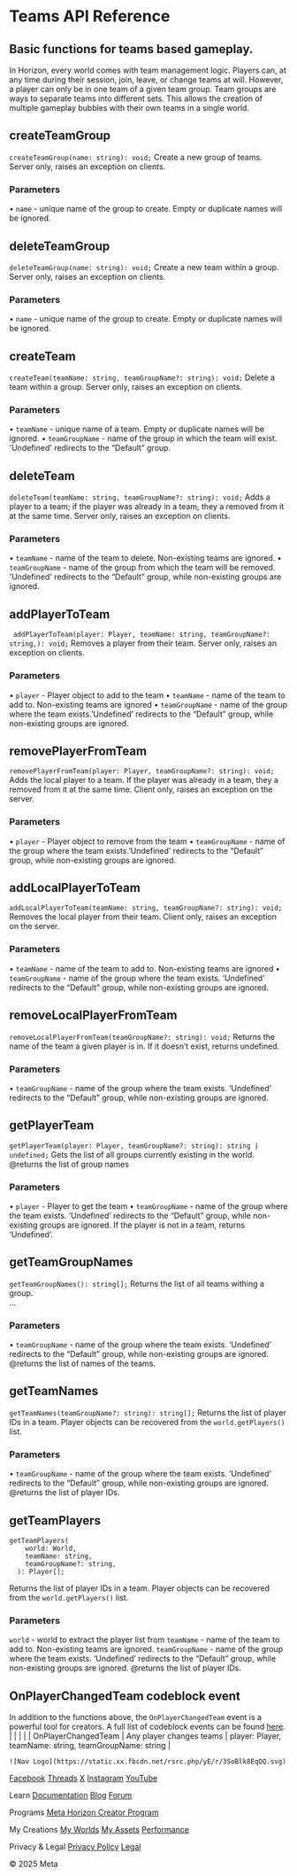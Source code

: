# Teams API Reference

  
## Basic functions for teams based gameplay.

 In Horizon, every world comes with team management logic. Players can, at any
time during their session, join, leave, or change teams at will. However, a player
can only be in one team of a given team group. Team groups are ways to separate teams into different sets. This allows the
creation of multiple gameplay bubbles with their own teams in a single world.  
## createTeamGroup

 `createTeamGroup(name: string): void;` Create a new group of teams. Server only, raises an exception on clients.  
### Parameters


• `name` - unique name of the group to create. Empty or duplicate names will be ignored.

  
## deleteTeamGroup

 `deleteTeamGroup(name: string): void;` Create a new team within a group. Server only, raises an exception on clients.  
### Parameters


• `name` - unique name of the group to create. Empty or duplicate names will be ignored.

  
## createTeam

 `createTeam(teamName: string, teamGroupName?: string): void;` Delete a team within a group. Server only, raises an exception on clients.  
### Parameters


• `teamName` - unique name of a team. Empty or duplicate names will be ignored.
• `teamGroupName` - name of the group in which the team will exist. 'Undefined' redirects to the
“Default” group.

  
## deleteTeam

 `deleteTeam(teamName: string, teamGroupName?: string): void;` Adds a player to a team; if the player was already in a team, they a removed
from it at the same time. Server only, raises an exception on clients.  
### Parameters


• `teamName` - name of the team to delete. Non-existing teams are ignored.
• `teamGroupName` - name of the group from which the team will be removed. 'Undefined' redirects
to the “Default” group, while non-existing groups are ignored.

  
## addPlayerToTeam

 `
addPlayerToTeam(player: Player, teamName: string, teamGroupName?: string,): void;` Removes a player from their team. Server only, raises an exception on clients.  
### Parameters


• `player` - Player object to add to the team
• `teamName` - name of the team to add to. Non-existing teams are ignored
• `teamGroupName` - name of the group where the team exists.’Undefined’ redirects to the
“Default” group, while non-existing groups are ignored.

  
## removePlayerFromTeam

 `removePlayerFromTeam(player: Player, teamGroupName?: string): void;` Adds the local player to a team. If the player was already in a team, they a
removed from it at the same time. Client only, raises an exception on the server.  
### Parameters


• `player` - Player object to remove from the team
• `teamGroupName` - name of the group where the team exists.’Undefined’ redirects to the
“Default” group, while non-existing groups are ignored.

  
## addLocalPlayerToTeam

 `addLocalPlayerToTeam(teamName: string, teamGroupName?: string): void;` Removes the local player from their team. Client only, raises an exception on
the server.  
### Parameters


• `teamName` - name of the team to add to. Non-existing teams are ignored
• `teamGroupName` - name of the group where the team exists. ‘Undefined’ redirects to the
“Default” group, while non-existing groups are ignored.

  
## removeLocalPlayerFromTeam

 `removeLocalPlayerFromTeam(teamGroupName?: string): void;` Returns the name of the team a given player is in. If it doesn’t exist, returns
undefined.  
### Parameters


• `teamGroupName` - name of the group where the team exists. ‘Undefined’ redirects to the
“Default” group, while non-existing groups are ignored.

  
## getPlayerTeam

 `getPlayerTeam(player: Player, teamGroupName?: string): string | undefined;` Gets the list of all groups currently existing in the world. @returns the list
of group names  
### Parameters


• `player` - Player to get the team
• `teamGroupName` - name of the group where the team exists. ‘Undefined’ redirects to the
“Default” group, while non-existing groups are ignored. If the player is not in a team,
returns ‘Undefined’.

  
## getTeamGroupNames

 `getTeamGroupNames(): string[];` Returns the list of all teams withing a group.  
 ...
### Parameters


• `teamGroupName` - name of the group where the team exists. ‘Undefined’ redirects to the
“Default” group, while non-existing groups are ignored. @returns the list of names of
the teams.

  
## getTeamNames

 `getTeamNames(teamGroupName?: string): string[];` Returns the list of player IDs in a team. Player objects can be recovered from
the `world.getPlayers()` list.  
### Parameters


• `teamGroupName` - name of the group where the team exists. ‘Undefined’ redirects to the
“Default” group, while non-existing groups are ignored. @returns the list of player
IDs.

  
## getTeamPlayers

  
```
getTeamPlayers(
    world: World,
    teamName: string,
    teamGroupName?: string,
  ): Player[];
```
 Returns the list of player IDs in a team. Player objects can be recovered from
the `world.getPlayers()` list.  
### Parameters

 `world` - world to extract the player list from `teamName` - name of the team to add to. Non-existing teams are ignored. `teamGroupName` - name of the group where the team exists. ‘Undefined’ redirects to the
“Default” group, while non-existing groups are ignored. @returns the list of player
IDs.  
## OnPlayerChangedTeam codeblock event

 In addition to the functions above, the `OnPlayerChangedTeam` event is a powerful tool for creators. A full list of codeblock events can be
found [here](https://horizon.meta.com/resources/scripting-api/core.codeblockevents.md/?api_version=2.0.0).
|  |
|  |
| OnPlayerChangedTeam | Any player changes teams | player: Player, teamName: string, teamGroupName: string |

    ![Nav Logo](https://static.xx.fbcdn.net/rsrc.php/yE/r/3SoBlk8EqOQ.svg)


[Facebook](https://www.facebook.com/MetaHorizon/)
[Threads](https://www.threads.com/@metahorizon)
[X](https://x.com/MetaHorizon)
[Instagram](https://www.instagram.com/metahorizon/)
[YouTube](https://www.youtube.com/@MetaQuestVR)

 Learn
[Documentation](https://developers.meta.com/horizon-worlds/learn/documentation/)
[Blog](https://developers.meta.com/horizon/blog/)
[Forum](https://communityforums.atmeta.com/t5/Creator-Forum/ct-p/Meta_Horizon_Creator_Forums)

 Programs
[Meta Horizon Creator Program](https://developers.meta.com/horizon-worlds/programs/)

 My Creations
[My Worlds](https://horizon.meta.com/creator/worlds_all/?utm_source=horizon_worlds_creator)
[My Assets](https://horizon.meta.com/creator/assets/?utm_source=horizon_worlds_creator)
[Performance](https://horizon.meta.com/creator/performance/traces/?utm_source=horizon_worlds_creator)

 Privacy & Legal
[Privacy Policy](https://www.meta.com/legal/privacy-policy/)
[Legal](https://www.meta.com/legal/supplemental-terms-of-service/)

 © 2025 Meta
